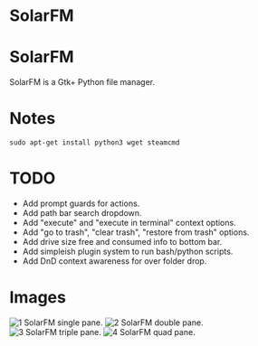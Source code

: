 # SolarFM

# SolarFM
SolarFM is a Gtk+ Python file manager.

# Notes
```sudo apt-get install python3 wget steamcmd```

# TODO
<ul>
<li>Add prompt guards for actions.</li>
<li>Add path bar search dropdown.</li>
<li>Add "execute" and "execute in terminal" context options.</li>
<li>Add "go to trash", "clear trash", "restore from trash" options.</li>
<li>Add drive size free and consumed info to bottom bar.</li>
<li>Add simpleish plugin system to run bash/python scripts.</li>
<li>Add DnD context awareness for over folder drop.</li>
</ul>

# Images
![1 SolarFM single pane. ](images/pic1.png)
![2 SolarFM double pane. ](images/pic2.png)
![3 SolarFM triple pane. ](images/pic3.png)
![4 SolarFM quad pane. ](images/pic4.png)
